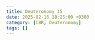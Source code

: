 ```yaml
---
title: Deuteronomy 15
date: 2025-02-16 18:25:00 +0300
category: [CBR, Deuteronomy]
tags: []
---
```


